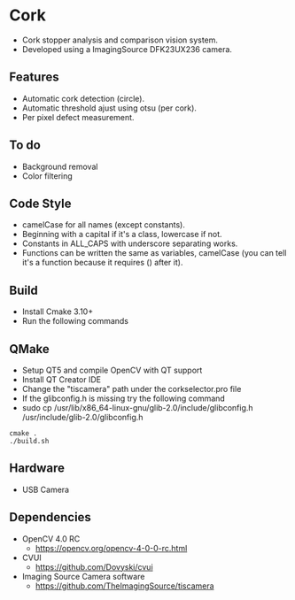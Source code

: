 # Cork
 - Cork stopper analysis and comparison vision system.
 - Developed using a ImagingSource DFK23UX236 camera.

## Features
 - Automatic cork detection (circle).
 - Automatic threshold ajust using otsu (per cork).
 - Per pixel defect measurement.
 
## To do
 - Background removal
 - Color filtering

## Code Style
 - camelCase for all names (except constants).
 - Beginning with a capital if it's a class, lowercase if not.
 - Constants in ALL_CAPS with underscore separating works.
 - Functions can be written the same as variables, camelCase (you can tell it's a function because it requires () after it).

## Build
 - Install Cmake 3.10+
 - Run the following commands
 
## QMake
 - Setup QT5 and compile OpenCV with QT support
 - Install QT Creator IDE
 - Change the "tiscamera" path under the corkselector.pro file
 - If the glibconfig.h is missing try the following command
 - sudo cp /usr/lib/x86_64-linux-gnu/glib-2.0/include/glibconfig.h /usr/include/glib-2.0/glibconfig.h

```
cmake .
./build.sh
```

## Hardware
 - USB Camera

## Dependencies
 - OpenCV 4.0 RC
   - https://opencv.org/opencv-4-0-0-rc.html
 - CVUI
   - https://github.com/Dovyski/cvui
 - Imaging Source Camera software
   - https://github.com/TheImagingSource/tiscamera